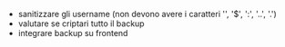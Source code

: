 * sanitizzare gli username (non devono avere i caratteri '\', '$', ':', '..', '.')
* valutare se criptari tutto il backup
* integrare backup su frontend